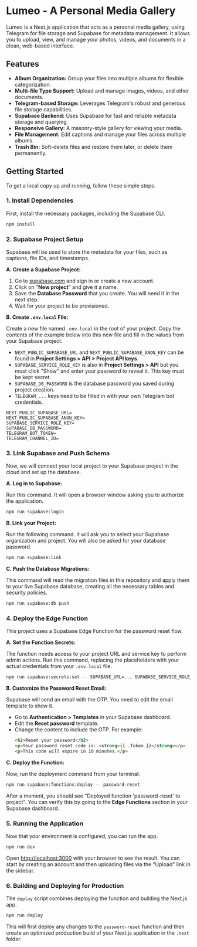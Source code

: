 # Lumeo - A Personal Media Gallery

Lumeo is a Next.js application that acts as a personal media gallery, using Telegram for file storage and Supabase for metadata management. It allows you to upload, view, and manage your photos, videos, and documents in a clean, web-based interface.

## Features

-   **Album Organization:** Group your files into multiple albums for flexible categorization.
-   **Multi-file Type Support:** Upload and manage images, videos, and other documents.
-   **Telegram-based Storage:** Leverages Telegram's robust and generous file storage capabilities.
-   **Supabase Backend:** Uses Supabase for fast and reliable metadata storage and querying.
-   **Responsive Gallery:** A masonry-style gallery for viewing your media.
-   **File Management:** Edit captions and manage your files across multiple albums.
-   **Trash Bin:** Soft-delete files and restore them later, or delete them permanently.

## Getting Started

To get a local copy up and running, follow these simple steps.

### 1. Install Dependencies

First, install the necessary packages, including the Supabase CLI.

```bash
npm install
```

### 2. Supabase Project Setup

Supabase will be used to store the metadata for your files, such as captions, file IDs, and timestamps.

**A. Create a Supabase Project:**

1.  Go to [supabase.com](https://supabase.com) and sign in or create a new account.
2.  Click on "**New project**" and give it a name.
3.  Save the **Database Password** that you create. You will need it in the next step.
4.  Wait for your project to be provisioned.

**B. Create `.env.local` File:**

Create a new file named `.env.local` in the root of your project. Copy the contents of the example below into this new file and fill in the values from your Supabase project.

-   `NEXT_PUBLIC_SUPABASE_URL` and `NEXT_PUBLIC_SUPABASE_ANON_KEY` can be found in **Project Settings > API > Project API keys**.
-   `SUPABASE_SERVICE_ROLE_KEY` is also in **Project Settings > API** but you must click "Show" and enter your password to reveal it. This key must be kept secret.
-   `SUPABASE_DB_PASSWORD` is the database password you saved during project creation.
-   `TELEGRAM_...` keys need to be filled in with your own Telegram bot credentials.

```
NEXT_PUBLIC_SUPABASE_URL=
NEXT_PUBLIC_SUPABASE_ANON_KEY=
SUPABASE_SERVICE_ROLE_KEY=
SUPABASE_DB_PASSWORD=
TELEGRAM_BOT_TOKEN=
TELEGRAM_CHANNEL_ID=
```

### 3. Link Supabase and Push Schema

Now, we will connect your local project to your Supabase project in the cloud and set up the database.

**A. Log in to Supabase:**

Run this command. It will open a browser window asking you to authorize the application.

```bash
npm run supabase:login
```

**B. Link your Project:**

Run the following command. It will ask you to select your Supabase organization and project. You will also be asked for your database password.

```bash
npm run supabase:link
```

**C. Push the Database Migrations:**

This command will read the migration files in this repository and apply them to your live Supabase database, creating all the necessary tables and security policies.

```bash
npm run supabase:db push
```

### 4. Deploy the Edge Function

This project uses a Supabase Edge Function for the password reset flow.

**A. Set the Function Secrets:**

The function needs access to your project URL and service key to perform admin actions. Run this command, replacing the placeholders with your actual credentials from your `.env.local` file.

```bash
npm run supabase:secrets:set -- SUPABASE_URL=... SUPABASE_SERVICE_ROLE_KEY=...
```

**B. Customize the Password Reset Email:**

Supabase will send an email with the OTP. You need to edit the email template to show it.
   - Go to **Authentication > Templates** in your Supabase dashboard.
   - Edit the **Reset password** template.
   - Change the content to include the OTP. For example:
     ```html
     <h2>Reset your password</h2>
     <p>Your password reset code is: <strong>{{ .Token }}</strong></p>
     <p>This code will expire in 10 minutes.</p>
     ```

**C. Deploy the Function:**

Now, run the deployment command from your terminal:
```bash
npm run supabase:functions:deploy -- password-reset
```
After a moment, you should see "Deployed function 'password-reset' to project". You can verify this by going to the **Edge Functions** section in your Supabase dashboard.

### 5. Running the Application

Now that your environment is configured, you can run the app.

```bash
npm run dev
```

Open [http://localhost:3000](http://localhost:3000) with your browser to see the result. You can start by creating an account and then uploading files via the "Upload" link in the sidebar.

### 6. Building and Deploying for Production

The `deploy` script combines deploying the function and building the Next.js app.

```bash
npm run deploy
```

This will first deploy any changes to the `password-reset` function and then create an optimized production build of your Next.js application in the `.next` folder.
